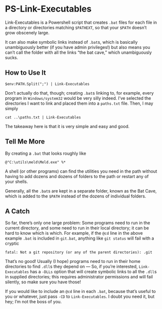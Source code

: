 # PS-Link-Executables

Link-Executables is a Powershell script that creates `.bat` files for each file
in a directory or directories matching `$PATHEXT`, so that your `$PATH` doesn’t
grow obscenely large.

It can also make symbolic links instead of `.bat`s, which is basically
unambiguously better (if you have admin privileges!) but also means you can’t
call the folder with all the links “the bat cave,” which unambiguously sucks.

## How to Use It

    $env:PATH.Split(";") | Link-Executables

Don’t actually do that, though; creating `.bat`s linking to, for example, every
program in `Windows/system32` would be very silly indeed. I’ve selected the
directories I want to link and placed them into a `paths.txt` file. Then, I may
simply

    cat ..\paths.txt | Link-Executables

The takeaway here is that it is very simple and easy and good.

## Tell Me More

By creating a `.bat` that looks roughly like

    @"C:\utils\meld\Meld.exe" %*

A shell (or other programs) can find the utilities you need in the path without
having to add dozens and dozens of folders to the path or restart any of your
shells.

Generally, all the `.bat`s are kept in a separate folder, known as the Bat Cave,
which is added to the `$PATH` instead of the dozens of individual folders.

## A Catch

So far, there’s only one large problem: Some programs need to run in the current
directory, and some need to run in their local directory; it can be hard to know
which is which. For example, if the `@cd` line in the above example `.bat` is
included in `git.bat`, anything like `git status` will fail with a cryptic

    fatal: Not a git repository (or any of the parent directories): .git

That’s no good! Usually (I hope) programs need to run in their home directories
to find `.dll`s they depend on — So, if you’re interested, `Link-Executables`
has a `-DLLs` option that will create symbolic links to all the `.dll`s in
supplied directories; this requires administrator permissions and will fail
silently, so make sure you have those!

If you would like to include an `@cd` line in each `.bat`, because that’s useful
to you or whatever, just pass `-CD` to `Link-Executables`. I doubt you need it,
but hey; I’m not the boss of you.
